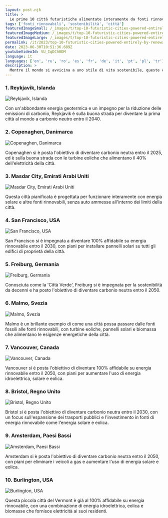 ```yaml
---
layout: post.njk
title: >
  Le prime 10 città futuristiche alimentate interamente da fonti rinnovabili
tags: ['fonti rinnovabili', 'sostenibilità', 'città']
featuredImageSmall: /_images/t/top-10-futuristic-cities-powered-entirely-by-renewable-fuels-cover-it-small.webp
featuredImageMedium: /_images/t/top-10-futuristic-cities-powered-entirely-by-renewable-fuels-cover-it-medium.webp
featuredImageLarge: /_images/t/top-10-futuristic-cities-powered-entirely-by-renewable-fuels-cover-it-large.webp
permalink: /it/2023/top-10-futuristic-cities-powered-entirely-by-renewable-fuels.html
date: 2023-06-30T10:51:36.689Z
youtubeVideoId: VU_IqDCh0DM
language: it
languages: ['en', 'ru', 'ro', 'es', 'fr', 'de', 'it', 'pt', 'pl', 'tr']
description: >
  Mentre il mondo si avvicina a uno stile di vita sostenibile, queste città stanno facendo la loro parte affidandosi esclusivamente a fonti rinnovabili per alimentare le loro infrastrutture e il trasporto.
---
```


### 1. Reykjavik, Islanda

![Reykjavik, Islanda](/_images/0/0c06bf6918358ae1286dcef0c1b94bd2-medium.webp)

Con un'abbondante energia geotermica e un impegno per la riduzione delle emissioni di carbonio, Reykjavik è sulla buona strada per diventare la prima città al mondo a carbonio neutro entro il 2040.

### 2. Copenaghen, Danimarca

![Copenaghen, Danimarca](/_images/d/db48219163e3667ac59aaac26ec5768b-medium.webp)

Copenaghen si è posta l'obiettivo di diventare carbonio neutra entro il 2025, ed è sulla buona strada con le turbine eoliche che alimentano il 40% dell'elettricità della città.

### 3. Masdar City, Emirati Arabi Uniti

![Masdar City, Emirati Arabi Uniti](/_images/7/753f24501052959cb737da9b771710a7-medium.webp)

Questa città pianificata è progettata per funzionare interamente con energia solare e altre fonti rinnovabili, senza auto ammesse all'interno dei limiti della città.

### 4. San Francisco, USA

![San Francisco, USA](/_images/3/3599da1faa9d08c9b28115d0f73a15fd-medium.webp)

San Francisco si è impegnata a diventare 100% affidabile su energia rinnovabile entro il 2030, con piani per installare pannelli solari su tutti gli edifici di proprietà della città.

### 5. Freiburg, Germania

![Freiburg, Germania](/_images/c/ca9880ca82fe0ded59f79120645196ee-medium.webp)

Conosciuta come la 'Città Verde', Freiburg si è impegnata per la sostenibilità da decenni e ha posto l'obiettivo di diventare carbonio neutra entro il 2050.

### 6. Malmo, Svezia

![Malmo, Svezia](/_images/a/af504c8398c254144288a4f82bc6e895-medium.webp)

Malmo è un brillante esempio di come una città possa passare dalle fonti fossili alle fonti rinnovabili, con turbine eoliche, pannelli solari e biomassa che alimentano le esigenze energetiche della città.

### 7. Vancouver, Canada

![Vancouver, Canada](/_images/2/2eaf2843f24e8cb5a61b4af410fbe0c0-medium.webp)

Vancouver si è posta l'obiettivo di diventare 100% affidabile su energia rinnovabile entro il 2050, con piani per aumentare l'uso di energia idroelettrica, solare e eolica.

### 8. Bristol, Regno Unito

![Bristol, Regno Unito](/_images/f/f6428570df89d8895196e5aee3455beb-medium.webp)

Bristol si è posta l'obiettivo di diventare carbonio neutra entro il 2030, con un focus sull'espansione dei trasporti pubblici e l'investimento in fonti di energia rinnovabile come l'energia solare e eolica.

### 9. Amsterdam, Paesi Bassi

![Amsterdam, Paesi Bassi](/_images/4/4ef1dbf0bffd278178e23d9b592f5e07-medium.webp)

Amsterdam si è posta l'obiettivo di diventare carbonio neutra entro il 2050, con piani per eliminare i veicoli a gas e aumentare l'uso di energia solare e eolica.

### 10. Burlington, USA

![Burlington, USA](/_images/e/e1ac7940aeb8fcfb80b961b1028e5af9-medium.webp)

Questa piccola città del Vermont è già al 100% affidabile su energia rinnovabile, con una combinazione di energia idroelettrica, eolica e biomasse che fornisce elettricità ai suoi residenti.

